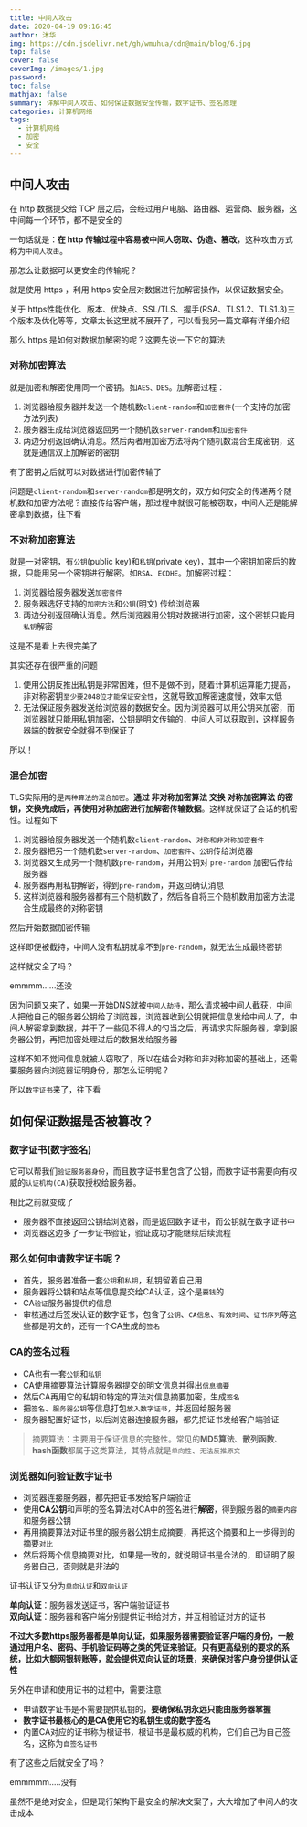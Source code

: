 ```yaml
---
title: 中间人攻击
date: 2020-04-19 09:16:45
author: 沐华
img: https://cdn.jsdelivr.net/gh/wmuhua/cdn@main/blog/6.jpg
top: false
cover: false
coverImg: /images/1.jpg
password: 
toc: false
mathjax: false
summary: 详解中间人攻击、如何保证数据安全传输，数字证书、签名原理
categories: 计算机网络
tags:
  - 计算机网络
  - 加密
  - 安全
---
```

## 中间人攻击

在 http 数据提交给 TCP 层之后，会经过用户电脑、路由器、运营商、服务器，这中间每一个环节，都不是安全的

一句话就是：**在 http 传输过程中容易被中间人窃取、伪造、篡改**，这种攻击方式称为`中间人攻击`。

那怎么让数据可以更安全的传输呢？

就是使用 https ，利用 https 安全层对数据进行加解密操作，以保证数据安全。

关于 https性能优化、版本、优缺点、SSL/TLS、握手(RSA、TLS1.2、TLS1.3)三个版本及优化等等，文章太长这里就不展开了，可以看我另一篇文章有详细介绍

那么 https 是如何对数据加解密的呢？这要先说一下它的算法

### 对称加密算法

就是加密和解密使用同一个密钥。如`AES、DES`。加解密过程：

1. 浏览器给服务器并发送一个随机数`client-random`和`加密套件`(一个支持的加密方法列表)
2. 服务器生成给浏览器返回另一个随机数`server-random`和`加密套件`
3. 两边分别返回确认消息。然后两者用加密方法将两个随机数混合生成密钥，这就是通信双上加解密的密钥

有了密钥之后就可以对数据进行加密传输了

问题是`client-random`和`server-random`都是明文的，双方如何安全的传递两个随机数和加密方法呢？直接传给客户端，那过程中就很可能被窃取，中间人还是能解密拿到数据，往下看

### 不对称加密算法

就是一对密钥，有`公钥`(public key)和`私钥`(private key)，其中一个密钥加密后的数据，只能用另一个密钥进行解密。如`RSA`、`ECDHE`。加解密过程：

1. 浏览器给服务器发送`加密套件`
2. 服务器选好支持的`加密方法`和`公钥`(明文) 传给浏览器
3. 两边分别返回确认消息。然后浏览器用公钥对数据进行加密，这个密钥只能用`私钥`解密

这是不是看上去很完美了

其实还存在很严重的问题

1. 使用公钥反推出私钥是非常困难，但不是做不到，随着计算机运算能力提高，非对称密钥`至少要2048位才能保证安全性`，这就导致加解密速度慢，效率太低
2. 无法保证服务器发送给浏览器的数据安全。因为浏览器可以用公钥来加密，而浏览器就只能用私钥加密，公钥是明文传输的，中间人可以获取到，这样服务器端的数据安全就得不到保证了

所以！

### 混合加密

TLS实际用的是`两种算法的混合加密`。**通过 非对称加密算法 交换 对称加密算法 的密钥，交换完成后，再使用对称加密进行加解密传输数据**。这样就保证了会话的机密性。过程如下

1. 浏览器给服务器发送一个随机数`client-random`、`对称和非对称加密套件`
2. 服务器把另一个随机数`server-random`、`加密套件`、`公钥`传给浏览器
3. 浏览器又生成另一个随机数`pre-random`，并用公钥对 `pre-random` 加密后传给服务器
4. 服务器再用私钥解密，得到`pre-random`，并返回确认消息
5. 这样浏览器和服务器都有三个随机数了，然后各自将三个随机数用加密方法混合生成最终的对称密钥

然后开始数据加密传输

这样即便被截持，中间人没有私钥就拿不到`pre-random`，就无法生成最终密钥

这样就安全了吗？

emmmm......还没

因为问题又来了，如果一开始DNS就被`中间人劫持`，那么请求被中间人截获，中间人把他自己的服务器公钥给了浏览器，浏览器收到公钥就把信息发给中间人了，中间人解密拿到数据，并干了一些见不得人的勾当之后，再请求实际服务器，拿到服务器公钥，再把加密处理过后的数据发给服务器

这样不知不觉间信息就被人窃取了，所以在结合对称和非对称加密的基础上，还需要服务器向浏览器证明身份，那怎么证明呢？

所以`数字证书`来了，往下看

## 如何保证数据是否被篡改？

### 数字证书(数字签名)

它可以帮我们`验证服务器身份`，而且数字证书里包含了公钥，而数字证书需要向有权威的`认证机构(CA)`获取授权给服务器。

相比之前就变成了

- 服务器不直接返回公钥给浏览器，而是返回数字证书，而公钥就在数字证书中
- 浏览器这边多了一步证书验证，验证成功才能继续后续流程

### 那么如何申请数字证书呢？

- 首先，服务器准备一套`公钥`和`私钥`，私钥留着自己用
- 服务器将公钥和站点等信息提交给CA认证，这个是`要钱`的
- CA`验证`服务器提供的信息
- 审核通过后签发认证的数字证书，包含了`公钥`、`CA信息`、`有效时间`、`证书序列`等这些都是明文的，还有一个CA生成的`签名`

### CA的签名过程

- CA也有一套`公钥`和`私钥`
- CA使用摘要算法计算服务器提交的明文信息并得出`信息摘要`
- 然后CA再用它的私钥和特定的算法对信息摘要加密，生成`签名`
- 把`签名`、`服务器公钥`等信息打包`放入数字证书`，并返回给服务器
- 服务器配置好证书，以后浏览器连接服务器，都先把证书发给客户端验证

> 摘要算法：主要用于保证信息的完整性。常见的**MD5算法**、**散列函数**、**hash函数**都属于这类算法，其特点就是`单向性`、`无法反推原文`

### 浏览器如何验证数字证书

- 浏览器连接服务器，都先把证书发给客户端验证
- 使用**CA公钥**和声明的签名算法对CA中的签名进行**解密**，得到服务器的`摘要内容`和服务器公钥
- 再用摘要算法对证书里的服务器公钥生成摘要，再把这个摘要和上一步得到的摘要`对比`
- 然后将两个信息摘要对比，如果是一致的，就说明证书是合法的，即证明了服务器自己，否则就是非法的

证书认证又分为`单向认证`和`双向认证`

**单向认证**：服务器发送证书，客户端验证证书  
**双向认证**：服务器和客户端分别提供证书给对方，并互相验证对方的证书

**不过大多数https服务器都是单向认证，如果服务器需要验证客户端的身份，一般通过用户名、密码、手机验证码等之类的凭证来验证。只有更高级别的要求的系统，比如大额网银转账等，就会提供双向认证的场景，来确保对客户身份提供认证性**

另外在申请和使用证书的过程中，需要注意

- 申请数字证书是不需要提供私钥的，**要确保私钥永远只能由服务器掌握**
- **数字证书最核心的是CA使用它的私钥生成的数字签名**
- 内置CA对应的证书称为根证书，根证书是最权威的机构，它们自己为自己签名，这称为`自签名证书`

有了这些之后就安全了吗？

emmmmm.....没有

虽然不是绝对安全，但是现行架构下最安全的解决文案了，大大增加了中间人的攻击成本